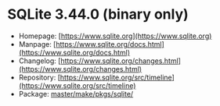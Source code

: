 # SQLite 3.44.0 (binary only)
 - Homepage: [https://www.sqlite.org](https://www.sqlite.org)
 - Manpage: [https://www.sqlite.org/docs.html](https://www.sqlite.org/docs.html)
 - Changelog: [https://www.sqlite.org/changes.html](https://www.sqlite.org/changes.html)
 - Repository: [https://www.sqlite.org/src/timeline](https://www.sqlite.org/src/timeline)
 - Package: [master/make/pkgs/sqlite/](https://github.com/Freetz-NG/freetz-ng/tree/master/make/pkgs/sqlite/)

